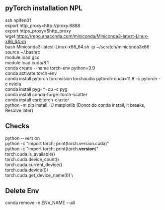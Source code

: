 ## pyTorch installation NPL
ssh nplfen01 \
export http_proxy=http://proxy:8888 \
export https_proxy=$http_proxy \
wget https://repo.anaconda.com/miniconda/Miniconda3-latest-Linux-x86_64.sh \
bash Miniconda3-latest-Linux-x86_64.sh -p ~/scratch/miniconda3x86 \
source ~/.bashrc \
module load gcc \
module load cuda/8.1 \
conda create --name torch-env python=3.9 \
conda activate torch-env \
conda install pytorch torchvision torchaudio pytorch-cuda=11.8 -c pytorch -c nvidia \
conda install pyg=*=*cu* -c pyg \
conda install conda-forge::torch-scatter \
conda install esri::torch-cluster \
python -m pip install -U matplotlib (Donot do conda install, it breaks, Resolve later) 

## Checks
python --version \
python -c "import torch; print(torch.version.cuda)" \
python -c "import torch; print(torch.__version__)" \
torch.cuda.is_available() \
torch.cuda.device_count() \
torch.cuda.current_device() \
torch.cuda.device(0) \
torch.cuda.get_device_name(0) \
## Delete Env
conda remove -n ENV_NAME --all

